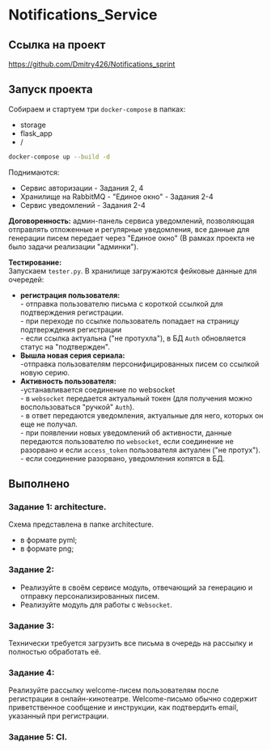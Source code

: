 # Notifications_Service

## Ссылка на проект
https://github.com/Dmitry426/Notifications_sprint

## Запуск проекта
Собираем и стартуем три `docker-compose` в папках:
- storage
- flask_app
- /
```bash
docker-compose up --build -d
```
Поднимаются:
- Сервис авторизации - Задания 2, 4
- Хранилище на RabbitMQ - "Единое окно" - Задания 2-4
- Сервис уведомлений - Задания 2-4

<b>Договоренность:</b> админ-панель сервиса уведомлений, позволяющая отправлять отложенные
и регулярные уведомления, все данные для генерации писем передает через "Единое окно" 
(В рамках проекта не было задачи реализации "админки").

<b>Тестирование:</b><br>
Запускаем `tester.py`. В хранилище загружаются фейковые данные для очередей:
- <b>регистрация пользователя:</b><br>- отправка пользователю письма с короткой ссылкой для подтверждения регистрации.
<br>- при переходе по ссылке пользователь попадает на страницу подтверждения регистрации
<br>- если ссылка актуальна ("не протухла"), в БД `Auth` обновляется статус на "подтвержден".
- <b>Вышла новая серия сериала:</b><br>-отправка пользователям персонифицированных писем со ссылкой новую серию.
- <b>Активность пользователя:</b><br>-устанавливается соединение по websocket
<br>- в `websocket` передается актуальный токен (для получения можно воспользоваться "ручкой" `Auth`).
<br>- в ответ передаются уведомления, актуальные для него, которых он еще не получал.
<br>- при появлении новых уведомлений об активности, данные передаются пользователю по `websocket`, если соединение не разорвано и если `access_token` пользователя актуален ("не протух").
<br>- если соединение разорвано, уведомления копятся в БД.
## Выполнено
### Задание 1: architecture.
Схема представлена в папке architecture.
- в формате pyml;
- в формате png;

### Задание 2:
- Реализуйте в своём сервисе модуль, отвечающий за генерацию и отправку персонализированных писем.
- Реализуйте модуль для работы с `Websocket`.

### Задание 3:
Технически требуется загрузить все письма в очередь на рассылку и полностью обработать её.

### Задание 4:
Реализуйте рассылку welcome-писем пользователям после регистрации в онлайн-кинотеатре. Welcome-письмо обычно содержит приветственное сообщение и инструкции, как подтвердить email, указанный при регистрации.

### Задание 5: CI.
